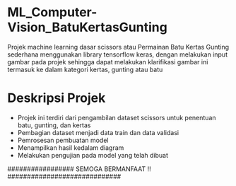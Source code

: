 # ML_Computer-Vision_BatuKertasGunting
Projek machine learning dasar scissors atau Permainan Batu Kertas Gunting sederhana menggunakan library tensorflow keras, dengan melakukan input gambar pada projek sehingga dapat melakukan klarifikasi gambar ini termasuk ke dalam kategori kertas, gunting atau batu

# Deskripsi Projek 
 - Projek ini terdiri dari pengambilan dataset scissors untuk penentuan batu, gunting, dan kertas
 - Pembagian dataset menjadi data train dan data validasi
 - Pemrosesan pembuatan model
 - Menampilkan hasil kedalam diagram
 - Melakukan pengujian pada model yang telah dibuat

  ################# SEMOGA BERMANFAAT !! #############################
